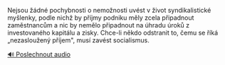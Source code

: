 
Nejsou žádné pochybnosti o nemožnosti uvést v život syndikalistické myšlenky, podle nichž by příjmy podniku měly zcela připadnout zaměstnancům a nic by nemělo připadnout na úhradu úroků z investovaného kapitálu a zisky. Chce-li někdo odstranit to, čemu se říká „nezasloužený příjem", musí zavést socialismus.

[🔊 Poslechnout audio](/data/7-paragraphs/audio/chapter_163/para_001-Nejsou-dn-pochybnosti-o-nemonosti-uvst-v-ivo.mp3)
